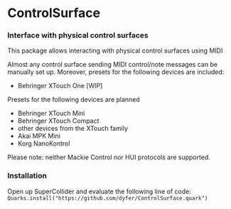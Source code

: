 # ControlSurface

### Interface with physical control surfaces

This package allows interacting with physical control surfaces using MIDI

Almost any control surface sending MIDI control/note messages can be manually set up. Moreover, presets for the following devices are included:
- Behringer XTouch One [WIP]

Presets for the following devices are planned
- Behringer XTouch Mini
- Behringer XTouch Compact
- other devices from the XTouch family
- Akai MPK Mini
- Korg NanoKontrol

Please note: neither Mackie Control nor HUI protocols are supported.

### Installation

Open up SuperCollider and evaluate the following line of code:
`Quarks.install("https://github.com/dyfer/ControlSurface.quark")`
